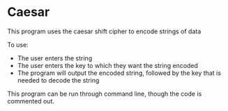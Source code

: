 # Caesar

This program uses the caesar shift cipher to encode strings of data

To use:
<ul>
<li>The user enters the string</li>
<li>The user enters the key to which they want the string encoded</li>
<li>The program will output the encoded string, followed by the key that is needed to decode the string</li>
</ul>

This program can be run through command line, though the code is commented out.
